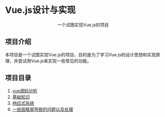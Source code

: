 # Vue.js设计与实现

<p align="center">一个试图实现Vue.js的项目</p>
    
## 项目介绍

本项目是一个试图实现Vue.js的项目，目的是为了学习Vue.js的设计思想和实现原理，并尝试用Vue.js来实现一些常见的功能。

## 项目目录

1. [vue源码分析](./analysis/README.md)
2. [基础知识](./basic/README.md)
3. [响应式系统](./reactivity/README.md)
3. [一些因框架导致的问题以及处理](./problems/README.md)
<!-- 2. [组件系统](./component/README.md) -->
<!-- 3. [路由系统](./router/README.md) -->
